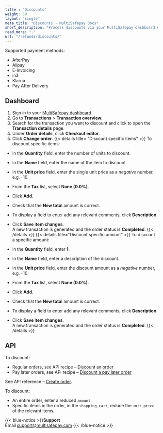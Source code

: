 ```yaml
---
title : "Discounts"
weight: 50
layout: "single"
meta_title: "Discounts - MultiSafepay Docs"
short_description: "Process discounts via your MultiSafepay dashboard or our API."
read_more: "."
url: "/refunds/discounts/"
---
```


Supported payment methods:

- AfterPay
- Alipay
- E-Invoicing
- in3
- Klarna
- Pay After Delivery

## Dashboard

1. Sign in to your [MultiSafepay dashboard](https://merchant.multisafepay.com).  
2. Go to **Transactions** > **Transaction overview**.  
3. Search for the transaction you want to discount and click to open the **Transaction details** page.  
4. Under **Order details**, click **Checkout editor**.  
5. Click **Change order**.
{{< details title= "Discount specific items" >}}
To discount specific items:

- In the **Quantity** field, enter the number of units to discount.
- In the **Name** field, enter the name of the item to discount.
- In the **Unit price** field, enter the single unit price as a _negative_ number, e.g. -10.
- From the **Tax** list, select **None (0.0%)**. 
- Click **Add**.
- Check that the **New total** amount is correct. 
- To display a field to enter add any relevant comments, click **Description**.
- Click **Save item changes**.  
  A new transaction is generated and the order status is **Completed**.
{{< /details >}}
{{< details title="Discount specific amount" >}}
To discount a specific amount:

- In the **Quantity** field, enter **1**.
- In the **Name** field, enter a description of the discount.
- In the **Unit price** field, enter the discount amount as a _negative_ number, e.g. -10.
- From the **Tax** list, select **None (0.0%)**. 
- Click **Add**.
- Check that the **New total** amount is correct. 
- To display a field to enter add any relevant comments, click **Description**.
- Click **Save item changes**.  
  A new transaction is generated and the order status is **Completed**.
{{< /details >}}

## API 

To discount:

- Regular orders, see API recipe – [Discount an order](https://docs-api.multisafepay.com/recipes/discount-an-order)
- Pay later orders, see API recipe – [Discount a pay later order](https://docs-api.multisafepay.com/recipes/discount-a-pay-later-order)

See API reference – [Create order](https://docs-api.multisafepay.com/reference/createorder).

To discount: 
      
- An entire order, enter a reduced `amount`. 
- Specific items in the order, in the `shopping_cart`, reduce the `unit_price` of the relevant items.

{{< blue-notice >}}**Support** <br> Email support@multisafepay.com {{< /blue-notice >}}